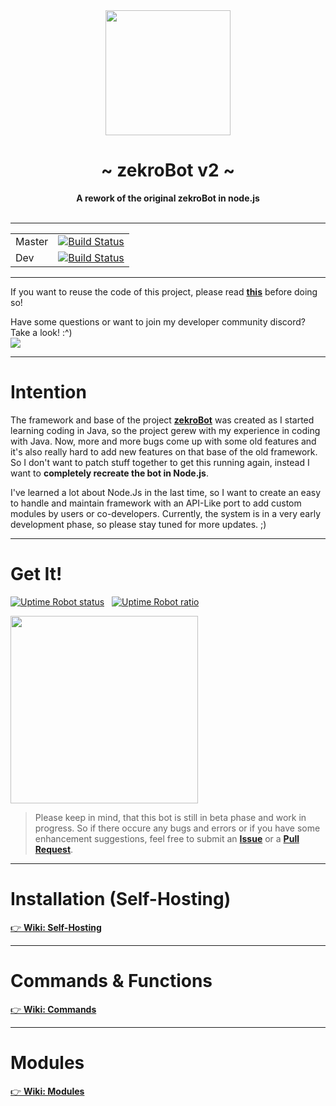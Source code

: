  <div align="center">
     <img src="http://zekro.de/zb2/src/logo_github.png" width="200"/>
     <h1>~ zekroBot v2 ~</h1>
     <strong>A rework of the original zekroBot in node.js</strong><br><br>
 </div>

---

| | |
|--|--|
| Master | [![Build Status](https://travis-ci.org/zekroTJA/zekroBot2.svg?branch=master)](https://travis-ci.org/zekroTJA/zekroBot2) |
| Dev | [![Build Status](https://travis-ci.org/zekroTJA/zekroBot2.svg?branch=dev)](https://travis-ci.org/zekroTJA/zekroBot2) |
---

If you want to reuse the code of this project, please read **[this](http://s.zekro.de/codepolicy)** before doing so!

Have some questions or want to join my developer community discord? Take a look! :^)
<br/><a href="http://discord.zekro.de"><img src="https://discordapp.com/api/guilds/307084334198816769/embed.png"/></a>

----

# Intention

The framework and base of the project **[zekroBot](https://github.com/zekrotja/DiscordBot)** was created as I started learning coding in Java, so the project gerew with my experience in coding with Java. Now, more and more bugs come up with some old features and it's also really hard to add new features on that base of the old framework. So I don't want to patch stuff together to get this running again, instead I want to **completely recreate the bot in Node.js**.

I've learned a lot about Node.Js in the last time, so I want to create an easy to handle and maintain framework with an API-Like port to add custom modules by users or co-developers.
Currently, the system is in a very early development phase, so please stay tuned for more updates. ;)

---

# Get It!

[![Uptime Robot status](https://img.shields.io/uptimerobot/status/m779430970-e7fbeac99e0f5b24c277880c.svg)](https://stats.uptimerobot.com/WPBJjHp26) &nbsp;
[![Uptime Robot ratio](https://img.shields.io/uptimerobot/ratio/m779430970-e7fbeac99e0f5b24c277880c.svg)](https://stats.uptimerobot.com/WPBJjHp26)

<a href="https://discordapp.com/oauth2/authorize?client_id=388848585879584778&scope=bot&permissions=2146958455"><img src="https://github.com/zekroTJA/DiscordBot/blob/master/.websrc/add_to_discord.png?raw=true" width="300"/></a>

> Please keep in mind, that this bot is still in beta phase and work in progress. So if there occure any bugs and errors or if you have some enhancement suggestions, feel free to submit an [**Issue**](https://github.com/zekroTJA/zekroBot2/issues) or a [**Pull Request**](https://github.com/zekroTJA/zekroBot2/pulls).
---

# Installation (Self-Hosting)

[👉 **Wiki: Self-Hosting**](https://github.com/zekroTJA/zekroBot2/wiki/Instalation-(Self-Hosting))

---

# Commands & Functions

[👉 **Wiki: Commands**](https://github.com/zekroTJA/zekroBot2/wiki/Commands)

---

# Modules

[👉 **Wiki: Modules**](https://github.com/zekroTJA/zekroBot2/wiki/Modules)
